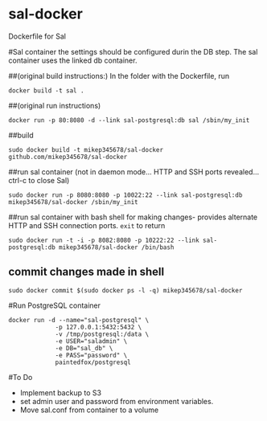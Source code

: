sal-docker
==========

Dockerfile for Sal

#Sal container
the settings should be configured durin the DB step. The sal container uses the linked db container.

##(original build instructions:)
In the folder with the Dockerfile, run

```docker build -t sal .```


##(original run instructions)

```docker run -p 80:8080 -d --link sal-postgresql:db sal /sbin/my_init```


##build

```sudo docker build -t mikep345678/sal-docker github.com/mikep345678/sal-docker```


##run sal container
(not in daemon mode... HTTP and SSH ports revealed... ctrl-c to close Sal)

```sudo docker run -p 8080:8080 -p 10022:22 --link sal-postgresql:db mikep345678/sal-docker /sbin/my_init```


##run sal container with bash shell
for making changes- provides alternate HTTP and SSH connection ports. ```exit``` to return

```sudo docker run -t -i -p 8082:8080 -p 10222:22 --link sal-postgresql:db mikep345678/sal-docker /bin/bash```


## commit changes made in shell
```sudo docker commit $(sudo docker ps -l -q) mikep345678/sal-docker```


#Run PostgreSQL container

    docker run -d --name="sal-postgresql" \
                 -p 127.0.0.1:5432:5432 \
                 -v /tmp/postgresql:/data \
                 -e USER="saladmin" \
                 -e DB="sal_db" \
                 -e PASS="password" \
                 paintedfox/postgresql



#To Do

* Implement backup to S3
* set admin user and password from environment variables.
* Move sal.conf from container to a volume

